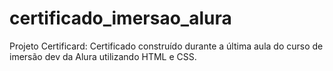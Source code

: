 # certificado_imersao_alura
Projeto Certificard: Certificado construído durante a última aula do curso de imersão dev da Alura utilizando HTML e CSS.
